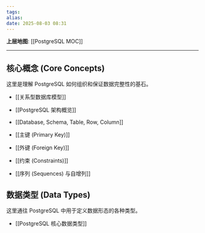 ```yaml
---
tags: 
alias: 
date: 2025-08-03 08:31
---
```


**上层地图**: [[PostgreSQL MOC]]

---

## 核心概念 (Core Concepts)

这里是理解 PostgreSQL 如何组织和保证数据完整性的基石。

- [[关系型数据库模型]]

- [[PostgreSQL 架构概览]]

- [[Database, Schema, Table, Row, Column]]

- [[主键 (Primary Key)]]

- [[外键 (Foreign Key)]]

- [[约束 (Constraints)]]

- [[序列 (Sequences) 与自增列]]

## 数据类型 (Data Types)

这里通往 PostgreSQL 中用于定义数据形态的各种类型。

- [[PostgreSQL 核心数据类型]]